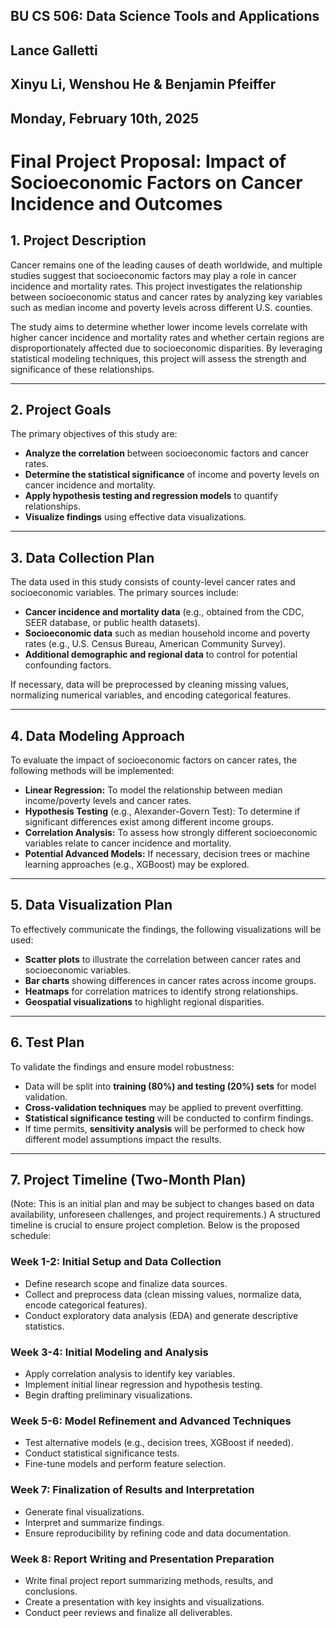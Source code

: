 ## BU CS 506: Data Science Tools and Applications
## Lance Galletti
## Xinyu Li, Wenshou He & Benjamin Pfeiffer
## Monday, February 10th, 2025

# Final Project Proposal: Impact of Socioeconomic Factors on Cancer Incidence and Outcomes

## 1. Project Description

Cancer remains one of the leading causes of death worldwide, and multiple studies suggest that socioeconomic factors may play a role in cancer incidence and mortality rates. This project investigates the relationship between socioeconomic status and cancer rates by analyzing key variables such as median income and poverty levels across different U.S. counties.

The study aims to determine whether lower income levels correlate with higher cancer incidence and mortality rates and whether certain regions are disproportionately affected due to socioeconomic disparities. By leveraging statistical modeling techniques, this project will assess the strength and significance of these relationships.

---

## 2. Project Goals

The primary objectives of this study are:

- **Analyze the correlation** between socioeconomic factors and cancer rates.
- **Determine the statistical significance** of income and poverty levels on cancer incidence and mortality.
- **Apply hypothesis testing and regression models** to quantify relationships.
- **Visualize findings** using effective data visualizations.

---

## 3. Data Collection Plan

The data used in this study consists of county-level cancer rates and socioeconomic variables. The primary sources include:

- **Cancer incidence and mortality data** (e.g., obtained from the CDC, SEER database, or public health datasets).
- **Socioeconomic data** such as median household income and poverty rates (e.g., U.S. Census Bureau, American Community Survey).
- **Additional demographic and regional data** to control for potential confounding factors.

If necessary, data will be preprocessed by cleaning missing values, normalizing numerical variables, and encoding categorical features.

---

## 4. Data Modeling Approach

To evaluate the impact of socioeconomic factors on cancer rates, the following methods will be implemented:

- **Linear Regression:** To model the relationship between median income/poverty levels and cancer rates.
- **Hypothesis Testing** (e.g., Alexander-Govern Test): To determine if significant differences exist among different income groups.
- **Correlation Analysis:** To assess how strongly different socioeconomic variables relate to cancer incidence and mortality.
- **Potential Advanced Models:** If necessary, decision trees or machine learning approaches (e.g., XGBoost) may be explored.

---

## 5. Data Visualization Plan

To effectively communicate the findings, the following visualizations will be used:

- **Scatter plots** to illustrate the correlation between cancer rates and socioeconomic variables.
- **Bar charts** showing differences in cancer rates across income groups.
- **Heatmaps** for correlation matrices to identify strong relationships.
- **Geospatial visualizations** to highlight regional disparities.

---

## 6. Test Plan

To validate the findings and ensure model robustness:

- Data will be split into **training (80%) and testing (20%) sets** for model validation.
- **Cross-validation techniques** may be applied to prevent overfitting.
- **Statistical significance testing** will be conducted to confirm findings.
- If time permits, **sensitivity analysis** will be performed to check how different model assumptions impact the results.

---

## 7. Project Timeline (Two-Month Plan)

(Note: This is an initial plan and may be subject to changes based on data availability, unforeseen challenges, and project requirements.) A structured timeline is crucial to ensure project completion. Below is the proposed schedule:

### Week 1-2: Initial Setup and Data Collection
- Define research scope and finalize data sources.
- Collect and preprocess data (clean missing values, normalize data, encode categorical features).
- Conduct exploratory data analysis (EDA) and generate descriptive statistics.

### Week 3-4: Initial Modeling and Analysis
- Apply correlation analysis to identify key variables.
- Implement initial linear regression and hypothesis testing.
- Begin drafting preliminary visualizations.

### Week 5-6: Model Refinement and Advanced Techniques
- Test alternative models (e.g., decision trees, XGBoost if needed).
- Conduct statistical significance tests.
- Fine-tune models and perform feature selection.

### Week 7: Finalization of Results and Interpretation
- Generate final visualizations.
- Interpret and summarize findings.
- Ensure reproducibility by refining code and data documentation.

### Week 8: Report Writing and Presentation Preparation
- Write final project report summarizing methods, results, and conclusions.
- Create a presentation with key insights and visualizations.
- Conduct peer reviews and finalize all deliverables.
